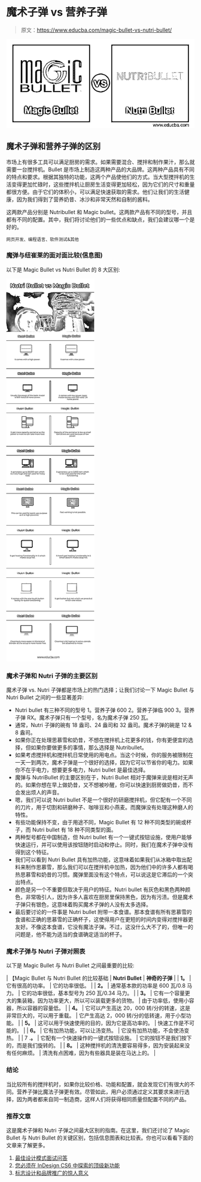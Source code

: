 # 魔术子弹 vs 营养子弹

> 原文：<https://www.educba.com/magic-bullet-vs-nutri-bullet/>

![Magic Bullet vs Nutri Bullet](img/9734caf079af012bdcf3942828a10e98.png)



## 魔术子弹和营养子弹的区别

市场上有很多工具可以满足厨房的需求。如果需要混合、搅拌和制作果汁，那么就需要一台搅拌机。Bullet 是市场上制造这两种产品的大品牌。这两种产品具有不同的特点和要求。根据其独特的功能，这两个产品使他们的方式。当大型搅拌机的生活变得更加忙碌时，这些搅拌机让厨房生活变得更加轻松，因为它们的尺寸和重量都很方便。由于它们的体积小，可以满足快速获取的需求。他们让我们的生活健康，因为我们得到了营养奶昔、冰沙和非常天然和自制的酱料。

这两款产品分别是 Nutribullet 和 Magic bullet。这两款产品有不同的型号，并且都有不同的配置。其中，我们将讨论他们的一些优点和缺点，我们会建议哪一个是好的。

<small>网页开发、编程语言、软件测试&其他</small>

### 魔弹与纽崔莱的面对面比较(信息图)

以下是 Magic Bullet vs Nutri Bullet 的 8 大区别:

![Nutri-Bullet-vs Magic-Bullet Info](img/8aadff9f634591c1a8ce163cb0cbb3eb.png)



### 魔术子弹和 Nutri 子弹的主要区别

魔术子弹 vs. Nutri 子弹都是市场上的热门选择；让我们讨论一下 Magic Bullet 与 Nutri Bullet 之间的一些显著差异:

*   Nutri bullet 有三种不同的型号 1。营养子弹 600 2。营养子弹临 900 3。营养子弹 RX。魔术子弹只有一个型号，名为魔术子弹 250 瓦。
*   通常，Nutri 子弹的碗有 18 盎司、24 盎司和 32 盎司。魔术子弹的碗是 12 & 8 盎司。
*   如果你正在处理思慕雪和奶昔，不想在搅拌机上花更多的钱，你有更便宜的选择，但如果你要做更多的事情，那么选择是 Nutribullet。
*   如果考虑搅拌机和搅拌机日常使用的用电点。当这个时候，你的服务被限制在一天一到两次，魔术子弹是一个很好的选择，因为它可以节省你的电力。如果你不在乎电力，想要更多电力，Nutri bullet 是最佳选择。
*   魔弹与 NutriBullet 的主要区别在于，Nutri Bullet 相对于魔弹来说是相对无声的。如果你想在早上做奶昔，又不想被吵醒，你可以快速到厨房做奶昔，而不会发出烦人的声音。
*   嗯，我们可以说 Nutri bullet 不是一个很好的研磨搅拌机，但它配有一个不同的刀片，用于切割和研磨种子、咖啡豆和小燕麦。而魔弹没有处理这种磨人的特性。
*   有些功能保持不变，由于用途不同，Magic Bullet 有 12 种不同类型的碗或杯子，而 Nutri bullet 有 18 种不同类型的面。
*   两种型号都在中国制造，但 Nutri bullet 有一个一键式按钮设施，使用户能够快速运行，并可以使用该按钮随时启动和停止。同时，我们在魔术子弹中没有得到这个特征。
*   我们可以看到 Nutri Bullet 具有加热功能，这意味着如果我们从冰箱中取出配料来制作思慕雪，那么我们可以在搅拌机中加热，因为他们中的许多人都有喝热思慕雪和奶昔的习惯。魔弹里面没有这个特点，可以说这是它滞后的一个突出特点。
*   颜色是另一个不重要但取决于用户的特征。Nutri bullet 有灰色和黑色两种颜色，非常吸引人，因为许多人喜欢在厨房里保持黑色，因为有污渍。但是魔术子弹只有银色，这意味着购买魔术子弹的人没有太多选择。
*   最后要讨论的一件事是 Nutri bullet 附带一本食谱。那本食谱有所有思慕雪的食谱和正确的思慕雪的正确杯子，这使得用户在更短的时间内变得对搅拌器更友好。不像这本食谱，它没有魔法子弹。不过，这没什么大不了的，但唯一的问题是，他不能为适当的食谱确定适当的杯子。

### 魔术子弹与 Nutri 子弹对照表

以下是 Magic Bullet 与 Nutri Bullet 之间最重要的比较:

| 【Magic Bullet 与 Nutri Bullet 的比较基础 | **Nutri Bullet** | **神奇的子弹** |
| **1。** | 它有很高的功率。 | 它的功率很低。 |
| **2。** | 通常基本款的功率是 600 瓦/0.8 马力。 | 它的功率很低，基本型号为 250 瓦/0.34 马力。 |
| **3。** | 它有一个容量更大的集装箱，因为功率更大，所以可以装载更多的货物。 | 由于功率低，使用小容器，所以容器的容量低。 |
| **4。** | 它可以产生高达 20，000 转/分的转速，这是非常巨大的，可以用于重载。 | 它产生高达 2，000 转/分的低转速，用于小型功能。 |
| **5。** | 这可以用于快速使用的目的，因为它是高功率的。 | 快速工作是不可能的。 |
| **6。** | 它有加热功能，可以让汤变热。 | 它没有加热功能，不会使汤变热。 |
| 7 .**。** | 它配有一个快速操作的一键式按钮设施。 | 它的按钮不是我们按下的，而是我们旋转的。 |
| **8。** | 这种搅拌机的清洗要容易得多，因为安装起来没有任何麻烦。 | 清洗有点困难，因为有些器具是装在马达上的。 |

### 结论

当比较所有的搅拌机时，如果你比较价格、功能和配置，就会发现它们有很大的不同。营养子弹比魔法子弹更有效。尽管如此，用户必须通过定义其要求来进行选择，因为两者都来自同一制造商，这样人们将获得相同质量但配置不同的产品。

### 推荐文章

这是魔术子弹和 Nutri 子弹之间最大区别的指南。在这里，我们还讨论了 Magic Bullet 与 Nutri Bullet 的关键区别，包括信息图表和比较表。你也可以看看下面的文章来了解更多。

1.  [最佳设计模式面试问答](https://www.educba.com/design-pattern-interview-questions/)
2.  [您必须在 InDesign CS6 中探索的顶级新功能](https://www.educba.com/indesign-cs6-top-ten-new-features/)
3.  [标志设计和品牌推广的惊人意义](https://www.educba.com/logo-design-and-branding/)





